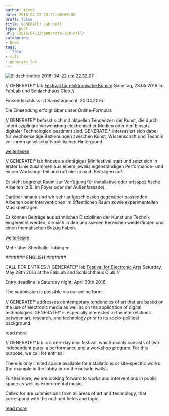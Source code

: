 ```yaml
---
author: timod
date: 2016-04-22 20:37:36+00:00
draft: false
title: GENERATE! Lab call
type: post
url: /2016/04/22/generate-lab-call/
categories:
- News
tags:
- '2016'
- call
- generate lab
---
```


[![Bildschirmfoto 2016-04-22 um 22.32.07](https://www.fablab-neckar-alb.org/wp-content/uploads/2016/04/Bildschirmfoto-2016-04-22-um-22.32.07.png)
](https://www.fablab-neckar-alb.org/wp-content/uploads/2016/04/Bildschirmfoto-2016-04-22-um-22.32.07.png)




//
GENERATE!° lab
[Festival für elektronische Künste](https://festival.shedhalle.de/)
Samstag, 28.05.2016 im FabLab und Schlachthaus Club
//

Einsendeschluss ist Samstagnacht, 30.04.2016.

Die Einsendung erfolgt über unser Online-Formular.

//
GENERATE!° befasst sich mit aktuellen Tendenzen der Kunst, die durch interdisziplinäre Verwendung elektronischer Medien oder den Einsatz digitaler Technologien bestimmt sind. GENERATE!° interessiert sich dabei für wechselseitige Beziehungen zwischen Kunst, Wissenschaft und Technik vor ihrem gesellschaftspolitischen Hintergrund.

[weiterlesen](https://festival.shedhalle.de/konzep)

//
GENERATE!° lab findet als eintägiges Minifestival statt und setzt sich in erster Linie zusammen aus einem jeweils eigenständigen Performance- und einem Workshop-Teil und ruft hierzu nach Beiträgen auf.

Es steht begrenzt Raum zur Verfügung für installative oder ortsspezifische Arbeiten (z.B. im Foyer oder der Außenfassade).

Darüber hinaus sind wir sehr aufgeschlossen gegenüber passenden Arbeiten oder Interventionen im öffentlichen Raum sowie experimentellen Musikbeiträgen.

Es können Beiträge aus sämtlichen Disziplinen der Kunst und Technik eingereicht werden, die sich in den umrissenen Bereichen wiederfinden und einen thematischen Bezug haben.

[weiterlesen](https://festival.shedhalle.de/konzept)

Mehr über Shedhalle Tübingen

#######
ENGLISH
#######

CALL FOR ENTRIES
//
GENERATE!° lab
[Festival for Electronic Arts](https://festival.shedhalle.de)
Saturday, May 28th 2016 at the FabLab and Schlachthaus Club
//

Entry deadline is Saturday night, April 30th 2016.

The submission is possible via our online form.

//
GENERATE!° addresses contemporary tendencies of art that are based on the use of electronic media as well as on the application of digital technologies. GENERATE!° is especially interested in the interrelations between art, research, and technology prior to its socio-political background.

[read more ](https://festival.shedhalle.de/concept)

//
GENERATE!° lab is a one-day mini festival, which mainly consists of two independent parts: a performance and a workshop program. For this purpose, we call for entries!

There is only limited space available for installations or site-specific works (for example in the lobby or on the outside walls).

Furthermore, we are looking forward to works and interventions in public space as well as experimental music.

Called for are submissions from all areas of art and technology, that correspond with the outlined fields and topic.

[read more](https://festival.shedhalle.de/concept)
